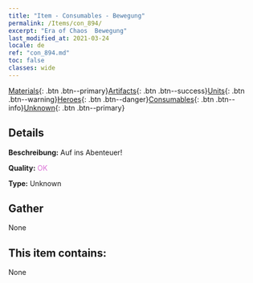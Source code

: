 ```yaml
---
title: "Item - Consumables - Bewegung"
permalink: /Items/con_894/
excerpt: "Era of Chaos  Bewegung"
last_modified_at: 2021-03-24
locale: de
ref: "con_894.md"
toc: false
classes: wide
---
```

 [Materials](/de/Items/){: .btn .btn--primary}[Artifacts](/de/Items/Artifacts/){: .btn .btn--success}[Units](/de/Items/Units/){: .btn .btn--warning}[Heroes](/de/Items/Heroes/){: .btn .btn--danger}[Consumables](/de/Items/Consumables/){: .btn .btn--info}[Unknown](/de/Items/Unknown/){: .btn .btn--primary}

## Details
 **Beschreibung:** Auf ins Abenteuer!

 **Quality:** <span style="color: #DA70D6">OK</span>

 **Type:** Unknown

## Gather

  None

## This item contains:

  None


